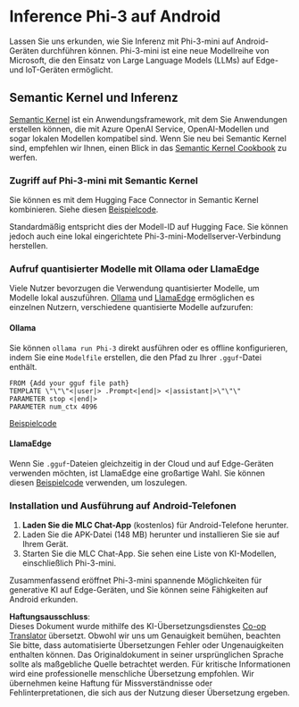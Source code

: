 <!--
CO_OP_TRANSLATOR_METADATA:
{
  "original_hash": "9481b07dda8f9715a5d1ff43fb27568b",
  "translation_date": "2025-03-27T07:06:14+00:00",
  "source_file": "md\\01.Introduction\\03\\Android_Inference.md",
  "language_code": "de"
}
-->
# **Inference Phi-3 auf Android**

Lassen Sie uns erkunden, wie Sie Inferenz mit Phi-3-mini auf Android-Geräten durchführen können. Phi-3-mini ist eine neue Modellreihe von Microsoft, die den Einsatz von Large Language Models (LLMs) auf Edge- und IoT-Geräten ermöglicht.

## Semantic Kernel und Inferenz

[Semantic Kernel](https://github.com/microsoft/semantic-kernel) ist ein Anwendungsframework, mit dem Sie Anwendungen erstellen können, die mit Azure OpenAI Service, OpenAI-Modellen und sogar lokalen Modellen kompatibel sind. Wenn Sie neu bei Semantic Kernel sind, empfehlen wir Ihnen, einen Blick in das [Semantic Kernel Cookbook](https://github.com/microsoft/SemanticKernelCookBook?WT.mc_id=aiml-138114-kinfeylo) zu werfen.

### Zugriff auf Phi-3-mini mit Semantic Kernel

Sie können es mit dem Hugging Face Connector in Semantic Kernel kombinieren. Siehe diesen [Beispielcode](https://github.com/Azure-Samples/Phi-3MiniSamples/tree/main/semantickernel?WT.mc_id=aiml-138114-kinfeylo).

Standardmäßig entspricht dies der Modell-ID auf Hugging Face. Sie können jedoch auch eine lokal eingerichtete Phi-3-mini-Modellserver-Verbindung herstellen.

### Aufruf quantisierter Modelle mit Ollama oder LlamaEdge

Viele Nutzer bevorzugen die Verwendung quantisierter Modelle, um Modelle lokal auszuführen. [Ollama](https://ollama.com/) und [LlamaEdge](https://llamaedge.com) ermöglichen es einzelnen Nutzern, verschiedene quantisierte Modelle aufzurufen:

#### Ollama

Sie können `ollama run Phi-3` direkt ausführen oder es offline konfigurieren, indem Sie eine `Modelfile` erstellen, die den Pfad zu Ihrer `.gguf`-Datei enthält.

```gguf
FROM {Add your gguf file path}
TEMPLATE \"\"\"<|user|> .Prompt<|end|> <|assistant|>\"\"\"
PARAMETER stop <|end|>
PARAMETER num_ctx 4096
```

[Beispielcode](https://github.com/Azure-Samples/Phi-3MiniSamples/tree/main/ollama?WT.mc_id=aiml-138114-kinfeylo)

#### LlamaEdge

Wenn Sie `.gguf`-Dateien gleichzeitig in der Cloud und auf Edge-Geräten verwenden möchten, ist LlamaEdge eine großartige Wahl. Sie können diesen [Beispielcode](https://github.com/Azure-Samples/Phi-3MiniSamples/tree/main/wasm?WT.mc_id=aiml-138114-kinfeylo) verwenden, um loszulegen.

### Installation und Ausführung auf Android-Telefonen

1. **Laden Sie die MLC Chat-App** (kostenlos) für Android-Telefone herunter.
2. Laden Sie die APK-Datei (148 MB) herunter und installieren Sie sie auf Ihrem Gerät.
3. Starten Sie die MLC Chat-App. Sie sehen eine Liste von KI-Modellen, einschließlich Phi-3-mini.

Zusammenfassend eröffnet Phi-3-mini spannende Möglichkeiten für generative KI auf Edge-Geräten, und Sie können seine Fähigkeiten auf Android erkunden.

**Haftungsausschluss**:  
Dieses Dokument wurde mithilfe des KI-Übersetzungsdienstes [Co-op Translator](https://github.com/Azure/co-op-translator) übersetzt. Obwohl wir uns um Genauigkeit bemühen, beachten Sie bitte, dass automatisierte Übersetzungen Fehler oder Ungenauigkeiten enthalten können. Das Originaldokument in seiner ursprünglichen Sprache sollte als maßgebliche Quelle betrachtet werden. Für kritische Informationen wird eine professionelle menschliche Übersetzung empfohlen. Wir übernehmen keine Haftung für Missverständnisse oder Fehlinterpretationen, die sich aus der Nutzung dieser Übersetzung ergeben.